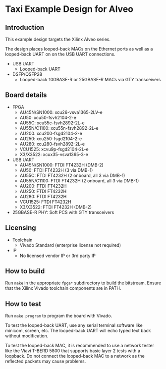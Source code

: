 # Taxi Example Design for Alveo

## Introduction

This example design targets the Xilinx Alveo series.

The design places looped-back MACs on the Ethernet ports as well as a looped-back UART on on the USB UART connections.

*  USB UART
    *  Looped-back UART
*  DSFP/QSFP28
    *  Looped-back 10GBASE-R or 25GBASE-R MACs via GTY transceivers

## Board details

*  FPGA
   *  AU45N/SN1000: xcu26-vsva1365-2LV-e
   *  AU50: xcu50-fsvh2104-2-e
   *  AU55C: xcu55c-fsvh2892-2L-e
   *  AU55N/C1100: xcu55n-fsvh2892-2L-e
   *  AU200: xcu200-fsgd2104-2-e
   *  AU250: xcu250-fsgd2104-2-e
   *  AU280: xcu280-fsvh2892-2L-e
   *  VCU1525: xcvu9p-fsgd2104-2L-e
   *  X3/X3522: xcux35-vsva1365-3-e
*  USB UART
   *  AU45N/SN1000: FTDI FT4232H (DMB-2)
   *  AU50: FTDI FT4232H (3 via DMB-1)
   *  AU55C: FTDI FT4232H (2 onboard, all 3 via DMB-1)
   *  AU55N/C1100: FTDI FT4232H (2 onboard, all 3 via DMB-1)
   *  AU200: FTDI FT4232H
   *  AU250: FTDI FT4232H
   *  AU280: FTDI FT4232H
   *  VCU1525: FTDI FT4232H
   *  X3/X3522: FTDI FT4232H (DMB-2)
*  25GBASE-R PHY: Soft PCS with GTY transceivers

## Licensing

*  Toolchain
    *  Vivado Standard (enterprise license not required)
*  IP
    *  No licensed vendor IP or 3rd party IP

## How to build

Run `make` in the appropriate `fpga*` subdirectory to build the bitstream.  Ensure that the Xilinx Vivado toolchain components are in PATH.

## How to test

Run `make program` to program the board with Vivado.

To test the looped-back UART, use any serial terminal software like minicom, screen, etc.  The looped-back UART will echo typed text back without modification.

To test the looped-back MAC, it is recommended to use a network tester like the Viavi T-BERD 5800 that supports basic layer 2 tests with a loopback.  Do not connect the looped-back MAC to a network as the reflected packets may cause problems.
